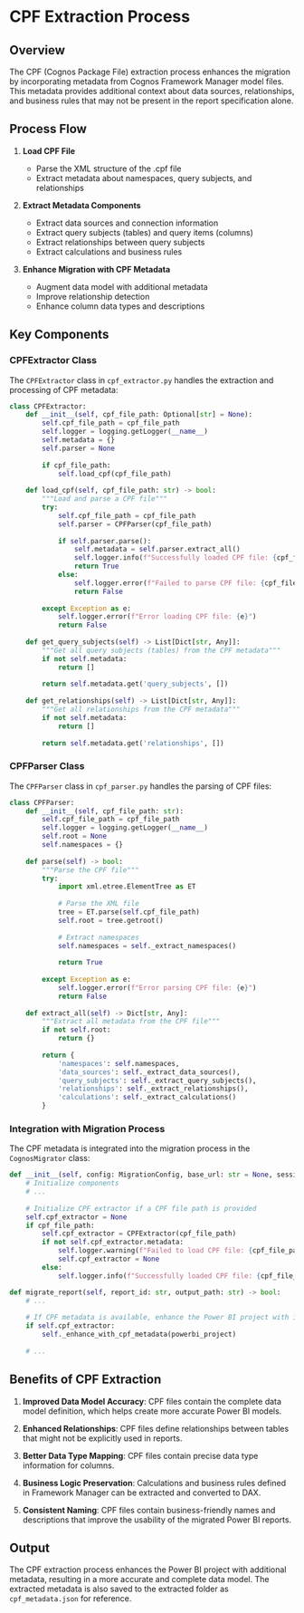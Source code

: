# CPF Extraction Process

## Overview

The CPF (Cognos Package File) extraction process enhances the migration by incorporating metadata from Cognos Framework Manager model files. This metadata provides additional context about data sources, relationships, and business rules that may not be present in the report specification alone.

## Process Flow

1. **Load CPF File**
   - Parse the XML structure of the .cpf file
   - Extract metadata about namespaces, query subjects, and relationships

2. **Extract Metadata Components**
   - Extract data sources and connection information
   - Extract query subjects (tables) and query items (columns)
   - Extract relationships between query subjects
   - Extract calculations and business rules

3. **Enhance Migration with CPF Metadata**
   - Augment data model with additional metadata
   - Improve relationship detection
   - Enhance column data types and descriptions

## Key Components

### CPFExtractor Class

The `CPFExtractor` class in `cpf_extractor.py` handles the extraction and processing of CPF metadata:

```python
class CPFExtractor:
    def __init__(self, cpf_file_path: Optional[str] = None):
        self.cpf_file_path = cpf_file_path
        self.logger = logging.getLogger(__name__)
        self.metadata = {}
        self.parser = None
        
        if cpf_file_path:
            self.load_cpf(cpf_file_path)
    
    def load_cpf(self, cpf_file_path: str) -> bool:
        """Load and parse a CPF file"""
        try:
            self.cpf_file_path = cpf_file_path
            self.parser = CPFParser(cpf_file_path)
            
            if self.parser.parse():
                self.metadata = self.parser.extract_all()
                self.logger.info(f"Successfully loaded CPF file: {cpf_file_path}")
                return True
            else:
                self.logger.error(f"Failed to parse CPF file: {cpf_file_path}")
                return False
                
        except Exception as e:
            self.logger.error(f"Error loading CPF file: {e}")
            return False
    
    def get_query_subjects(self) -> List[Dict[str, Any]]:
        """Get all query subjects (tables) from the CPF metadata"""
        if not self.metadata:
            return []
        
        return self.metadata.get('query_subjects', [])
    
    def get_relationships(self) -> List[Dict[str, Any]]:
        """Get all relationships from the CPF metadata"""
        if not self.metadata:
            return []
        
        return self.metadata.get('relationships', [])
```

### CPFParser Class

The `CPFParser` class in `cpf_parser.py` handles the parsing of CPF files:

```python
class CPFParser:
    def __init__(self, cpf_file_path: str):
        self.cpf_file_path = cpf_file_path
        self.logger = logging.getLogger(__name__)
        self.root = None
        self.namespaces = {}
        
    def parse(self) -> bool:
        """Parse the CPF file"""
        try:
            import xml.etree.ElementTree as ET
            
            # Parse the XML file
            tree = ET.parse(self.cpf_file_path)
            self.root = tree.getroot()
            
            # Extract namespaces
            self.namespaces = self._extract_namespaces()
            
            return True
            
        except Exception as e:
            self.logger.error(f"Error parsing CPF file: {e}")
            return False
    
    def extract_all(self) -> Dict[str, Any]:
        """Extract all metadata from the CPF file"""
        if not self.root:
            return {}
        
        return {
            'namespaces': self.namespaces,
            'data_sources': self._extract_data_sources(),
            'query_subjects': self._extract_query_subjects(),
            'relationships': self._extract_relationships(),
            'calculations': self._extract_calculations()
        }
```

### Integration with Migration Process

The CPF metadata is integrated into the migration process in the `CognosMigrator` class:

```python
def __init__(self, config: MigrationConfig, base_url: str = None, session_key: str = None, cpf_file_path: str = None):
    # Initialize components
    # ...
    
    # Initialize CPF extractor if a CPF file path is provided
    self.cpf_extractor = None
    if cpf_file_path:
        self.cpf_extractor = CPFExtractor(cpf_file_path)
        if not self.cpf_extractor.metadata:
            self.logger.warning(f"Failed to load CPF file: {cpf_file_path}")
            self.cpf_extractor = None
        else:
            self.logger.info(f"Successfully loaded CPF file: {cpf_file_path}")

def migrate_report(self, report_id: str, output_path: str) -> bool:
    # ...
    
    # If CPF metadata is available, enhance the Power BI project with it
    if self.cpf_extractor:
        self._enhance_with_cpf_metadata(powerbi_project)
    
    # ...
```

## Benefits of CPF Extraction

1. **Improved Data Model Accuracy**: CPF files contain the complete data model definition, which helps create more accurate Power BI models.

2. **Enhanced Relationships**: CPF files define relationships between tables that might not be explicitly used in reports.

3. **Better Data Type Mapping**: CPF files contain precise data type information for columns.

4. **Business Logic Preservation**: Calculations and business rules defined in Framework Manager can be extracted and converted to DAX.

5. **Consistent Naming**: CPF files contain business-friendly names and descriptions that improve the usability of the migrated Power BI reports.

## Output

The CPF extraction process enhances the Power BI project with additional metadata, resulting in a more accurate and complete data model. The extracted metadata is also saved to the extracted folder as `cpf_metadata.json` for reference.
